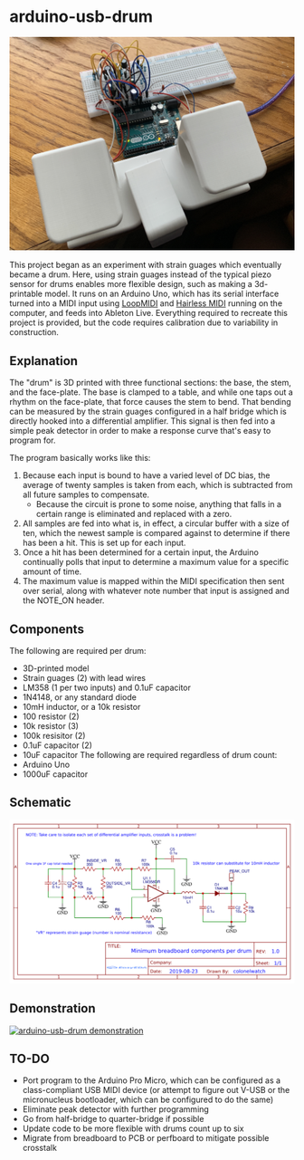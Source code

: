 # arduino-usb-drum

![Main Image](images/main.jpg)

This project began as an experiment with strain guages which eventually became a drum. Here, using strain guages instead of the typical piezo sensor for drums enables more flexible design, such as making a 3d-printable model. It runs on an Arduino Uno, which has its serial interface turned into a MIDI input using [LoopMIDI](https://www.tobias-erichsen.de/software/loopmidi.html) and [Hairless MIDI](https://projectgus.github.io/hairless-midiserial/) running on the computer, and feeds into Ableton Live. Everything required to recreate this project is provided, but the code requires calibration due to variability in construction. 

## Explanation

The "drum" is 3D printed with three functional sections: the base, the stem, and the face-plate. The base is clamped to a table, and while one taps out a rhythm on the face-plate, that force causes the stem to bend. That bending can be measured by the strain guages configured in a half bridge which is directly hooked into a differential amplifier. This signal is then fed into a simple peak detector in order to make a response curve that's easy to program for.

The program basically works like this:

1. Because each input is bound to have a varied level of DC bias, the average of twenty samples is taken from each, which is subtracted from all future samples to compensate.
    * Because the circuit is prone to some noise, anything that falls in a certain range is eliminated and replaced with a zero.
2. All samples are fed into what is, in effect, a circular buffer with a size of ten, which the newest sample is compared against to determine if there has been a hit. This is set up for each input.
3. Once a hit has been determined for a certain input, the Arduino continually polls that input to determine a maximum value for a specific amount of time.
4. The maximum value is mapped within the MIDI specification then sent over serial, along with whatever note number that input is assigned and the NOTE_ON header.

## Components

The following are required per drum:
 - 3D-printed model
 - Strain guages (2) with lead wires
 - LM358 (1 per two inputs) and 0.1uF capacitor
 - 1N4148, or any standard diode
 - 10mH inductor, or a 10k resistor
 - 100 resistor (2)
 - 10k resistor (3)
 - 100k resisitor (2)
 - 0.1uF capacitor (2)
 - 10uF capacitor
The following are required regardless of drum count:
 - Arduino Uno
 - 1000uF capacitor

## Schematic

![Schematic](data/schematic.png)

## Demonstration

[![arduino-usb-drum demonstration](http://img.youtube.com/vi/Jy1ZnwRxwZo/0.jpg)](https://www.youtube.com/watch?v=Jy1ZnwRxwZo)

## TO-DO

 - Port program to the Arduino Pro Micro, which can be configured as a class-compliant USB MIDI device (or attempt to figure out V-USB or the micronucleus bootloader, which can be configured to do the same)
 - Eliminate peak detector with further programming
 - Go from half-bridge to quarter-bridge if possible
 - Update code to be more flexible with drums count up to six
 - Migrate from breadboard to PCB or perfboard to mitigate possible crosstalk
